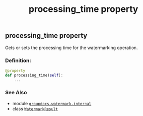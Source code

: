 ﻿---
title: processing_time property
second_title: GroupDocs.Watermark for Python via .NET API References
description: 
type: docs
url: /python-net/groupdocs.watermark.internal/watermarkresult/processing_time/
is_root: false
weight: 50
---

## processing_time property


Gets or sets the processing time for the watermarking operation.
### Definition:
```python
@property
def processing_time(self):
    ...
```

### See Also
* module [`groupdocs.watermark.internal`](../../)
* class [`WatermarkResult`](/watermark/python-net/groupdocs.watermark.internal/watermarkresult)
